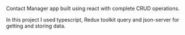 Contact Manager app built using react with complete CRUD operations.

In this project I used typescript, Redux toolkit query and json-server for getting and storing data.
